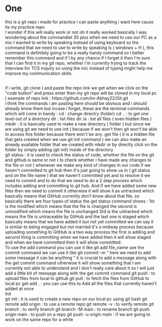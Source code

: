 # One

this is a git repo i made for practice
i can paste anything i want here cause its my practice repo
<br>
I wonder if this will really work or not oh it really worked basically I was wondering about the commandlet 30 plus when we need to use our PC as a mic I wanted to write by speaking instead of using keyboard so the command that we need to use to write by speaking is ( windows + H ), this command is definitely going to be a really handy command so I better remember this command and if I by any chance if I forget it then I'm sure that I can find it in my git repo, whether i'm currently trying to track the interview for TCS inquity so using the mic instead of typing might help me improve my communication skills.

<br>
if i write, git clone ( and paste the repo link we get when we click on the "code button" and press enter then my git repo will be cloned in my local pc ) example of repo link : https://github.com/im-Abhay22/Git.git<br>
i think the commands i am pasting here should be obvious and i should already know them but incase i forget, these are the terminal commands which will come in handy : cd : change directry (folder) cd .. : to get one level out of a directory dir : list files dir /a : list all files ( even hidden files ) mkdir : it is basically used to make a new directory ( folder ) but since we are using git we need to use init ( because if we won't then git won't be able to access this folder because there won't be any .get file ( it is a hidden file that gets created when we use git init command ) we can also make an already available folder that we created with mkdir or by directly click on the folder by simply adding (git init) inside of the directory
<br>
git status : it is used to check the status of code, whether the file on the git and github is same or not ( to check whether i have made any changes to the file or not ) whenever we make any kind of changes in our code if we haven't committed to git hub then it's just going to show us in ( git status and on the file name ) that we haven't committed yet and to resolve it we need to commit and to do that we need to do a 2 step process which includes adding and committing to git hub. And if we have added some new files then we need to commit it otherwise it will show it as untracked which basically means that GitHub currently don't know about that file, so basically there are four types of status the get status command shows : 1st is the modified which means that the file is changed the second is unmodified which means the file is unchanged 3rd is the untracked which means the file is untraceable by GitHub and the last one is staged which basically means that we have added it but not yet committed we can say it is similar to being engaged but not married it's a midway process because uploading something to GitHub is a two way process the first is adding and second thing is committing when we have added then it will show staged and when we have committed then it will show committed.
<br>
To use the add command you can use it like git add file_name use the commit command we can use it like git commit -m " here we need to add some message it can be anything " it is crucial to add a message along with the get commit command otherwise it will show something that I am currently not able to understand and I don't really care about it so I will just add a little bit of message along with the get commit command git push : to upload files from local to github git pull : to fetch the files from GitHub to local pc get add . : you can use this to Add all the files that currently haven't added at once
<br>
Init
<br>
git init : it is used to create a new repo on our local pc using git bash git remote add origin : to use a remote repo git remote -v : to verify remote git branch : to verify branch git branch -M main : to rename branch git push origin main : to push on a repo git push -u origin main : if we are going to work on the same repo for a while

